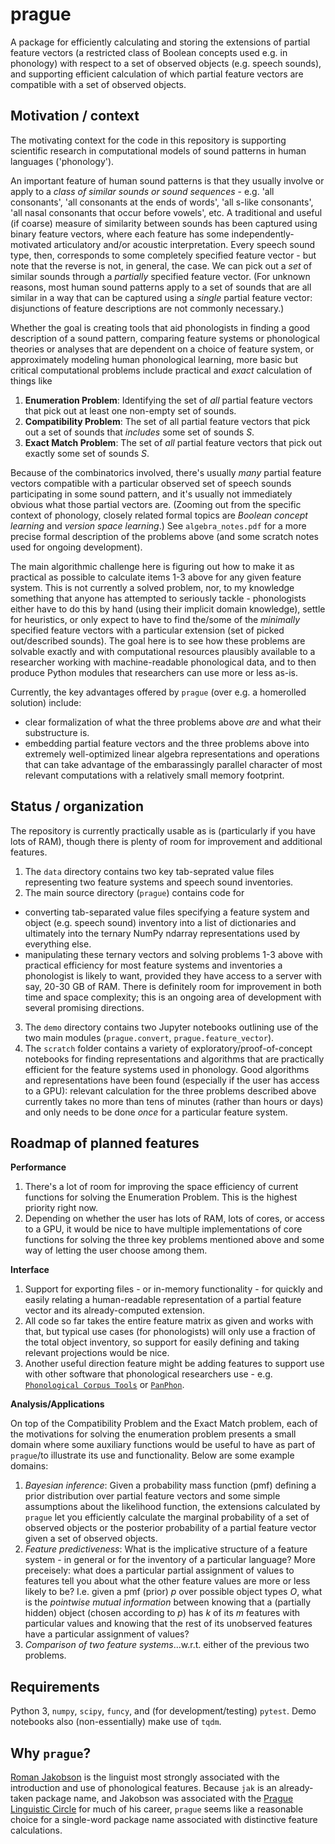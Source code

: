 # prague
A package for efficiently calculating and storing the extensions of partial feature vectors (a restricted class of Boolean concepts used e.g. in phonology) with respect to a set of observed objects (e.g. speech sounds), and supporting efficient calculation of which partial feature vectors are compatible with a set of observed objects.

## Motivation / context
The motivating context for the code in this repository is supporting scientific research in computational models of sound patterns in human languages ('phonology').

An important feature of human sound patterns is that they usually involve or apply to a *class of similar sounds or sound sequences* - e.g. 'all consonants', 'all consonants at the ends of words', 'all s-like consonants', 'all nasal consonants that occur before vowels', etc. A traditional and useful (if coarse) measure of similarity between sounds has been captured using binary feature vectors, where each feature has some independently-motivated articulatory and/or acoustic interpretation. Every speech sound type, then, corresponds to some completely specified feature vector - but note that the reverse is not, in general, the case. We can pick out a *set* of similar sounds through a *partially* specified feature vector. (For unknown reasons, most human sound patterns apply to a set of sounds that are all similar in a way that can be captured using a *single* partial feature vector: disjunctions of feature descriptions are not commonly necessary.)

Whether the goal is creating tools that aid phonologists in finding a good description of a sound pattern, comparing feature systems or phonological theories or analyses that are dependent on a choice of feature system, or approximately modeling human phonological learning, more basic but critical computational problems include practical and *exact* calculation of things like 

  1. **Enumeration Problem**: Identifying the set of *all* partial feature vectors that pick out at least one non-empty set of sounds.
  2. **Compatibility Problem**: The set of all partial feature vectors that pick out a set of sounds that *includes* some set of sounds *S*.
  3. **Exact Match Problem**: The set of *all* partial feature vectors that pick out exactly some set of sounds *S*.

Because of the combinatorics involved, there's usually *many* partial feature vectors compatible with a particular observed set of speech sounds participating in some sound pattern, and it's usually not immediately obvious what those partial vectors are. (Zooming out from the specific context of phonology, closely related formal topics are *Boolean concept learning* and *version space learning*.) See `algebra_notes.pdf` for a more precise formal description of the problems above (and some scratch notes used for ongoing development).

The main algorithmic challenge here is figuring out how to make it as practical as possible to calculate items 1-3 above for any given feature system. This is not currently a solved problem, nor, to my knowledge something that anyone has attempted to seriously tackle - phonologists either have to do this by hand (using their implicit domain knowledge), settle for heuristics, or only expect to have to find the/some of the *minimally* specified feature vectors with a particular extension (set of picked out/described sounds). The goal here is to see how these problems are solvable exactly and with computational resources plausibly available to a researcher working with machine-readable phonological data, and to then produce Python modules that researchers can use more or less as-is.

Currently, the key advantages offered by `prague` (over e.g. a homerolled solution) include:
 - clear formalization of what the three problems above *are* and what their substructure is.
 - embedding partial feature vectors and the three problems above into extremely well-optimized linear algebra representations and operations that can take advantage of the embarassingly parallel character of most relevant computations with a relatively small memory footprint.


## Status / organization
The repository is currently practically usable as is (particularly if you have lots of RAM), though there is plenty of room for improvement and additional features.

1. The `data` directory contains two key tab-seprated value files representing two feature systems and speech sound inventories.
2. The main source directory (`prague`) contains code for 
 - converting tab-separated value files specifying a feature system and object (e.g. speech sound) inventory into a list of dictionaries and ultimately into the ternary NumPy ndarray representations used by everything else.
 - manipulating these ternary vectors and solving problems 1-3 above with practical efficiency for most feature systems and inventories a phonologist is likely to want, provided they have access to a server with say, 20-30 GB of RAM. There is definitely room for improvement in both time and space complexity; this is an ongoing area of development with several promising directions.
3. The `demo` directory contains two Jupyter notebooks outlining use of the two main modules (`prague.convert`, `prague.feature_vector`).
4. The `scratch` folder contains a variety of exploratory/proof-of-concept notebooks for finding representations and algorithms that are practically efficient for the feature systems used in phonology. Good algorithms and representations have been found (especially if the user has access to a GPU): relevant calculation for the three problems described above currently takes no more than tens of minutes (rather than hours or days) and only needs to be done *once* for a particular feature system. 


## Roadmap of planned features

**Performance**

1. There's a lot of room for improving the space efficiency of current functions for solving the Enumeration Problem. This is the highest priority right now.
2. Depending on whether the user has lots of RAM, lots of cores, or access to a GPU, it would be nice to have multiple implementations of core functions for solving the three key problems mentioned above and some way of letting the user choose among them.


**Interface**

1. Support for exporting files - or in-memory functionality - for quickly and easily relating a human-readable representation of a partial feature vector and its already-computed extension.
2. All code so far takes the entire feature matrix as given and works with that, but typical use cases (for phonologists) will only use a fraction of the total object inventory, so support for easily defining and taking relevant projections would be nice.
3. Another useful direction feature might be adding features to support use with other software that phonological researchers use - e.g. [`Phonological Corpus Tools`](https://corpustools.readthedocs.io) or [`PanPhon`](https://github.com/dmort27/panphon).

**Analysis/Applications**

On top of the Compatibility Problem and the Exact Match problem, each of the motivations for solving the enumeration problem presents a small domain where some auxiliary functions would be useful to have as part of `prague`/to illustrate its use and functionality. Below are some example domains:

1. *Bayesian inference*: Given a probability mass function (pmf) defining a prior distribution over partial feature vectors and some simple assumptions about the likelihood function, the extensions calculated by `prague` let you efficiently calculate the marginal probability of a set of observed objects or the posterior probability of a partial feature vector given a set of observed objects.
2. *Feature predictiveness*: What is the implicative structure of a feature system - in general or for the inventory of a particular language? More preceisely: what does a particular partial assignment of values to features tell you about what the other feature values are more or less likely to be? I.e. given a pmf (prior) *p* over possible object types *O*, what is the *pointwise mutual information* between knowing that a (partially hidden) object (chosen according to *p*) has *k* of its *m* features with particular values and knowing that the rest of its unobserved features have a particular assignment of values?
3. *Comparison of two feature systems*...w.r.t. either of the previous two problems.

## Requirements

Python 3, `numpy`, `scipy`, `funcy`, and (for development/testing) `pytest`. Demo notebooks also (non-essentially) make use of `tqdm`.

## Why `prague`?

[Roman Jakobson](https://www.wikiwand.com/en/Roman_Jakobson) is the linguist most strongly associated with the introduction and use of phonological features. Because `jak` is an already-taken package name, and Jakobson was associated with the [Prague Linguistic Circle](https://www.wikiwand.com/en/Prague_linguistic_circle) for much of his career, `prague` seems like a reasonable choice for a single-word package name associated with distinctive feature calculations.
